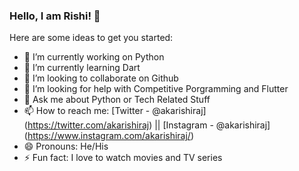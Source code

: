 ### Hello, I am Rishi! 👋

Here are some ideas to get you started:

- 🔭 I’m currently working on Python
- 🌱 I’m currently learning Dart
- 👯 I’m looking to collaborate on Github
- 🤔 I’m looking for help with Competitive Porgramming and Flutter
- 💬 Ask me about Python or Tech Related Stuff
- 📫 How to reach me: [Twitter - @akarishiraj] (https://twitter.com/akarishiraj) || [Instagram - @akarishiraj] (https://www.instagram.com/akarishiraj/)
- 😄 Pronouns: He/His
- ⚡ Fun fact: I love to watch movies and TV series

